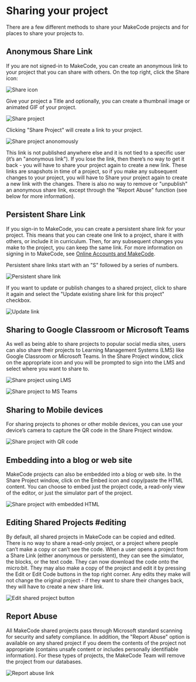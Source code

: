 # Sharing your project

There are a few different methods to share your MakeCode projects and for places to share your projects to.

## Anonymous Share Link

If you are not signed-in to MakeCode, you can create an anonymous link to your project that you can share with others. On the top right, click the Share icon:

![Share icon](/static/share/share-icon.png)

Give your project a Title and optionally, you can create a thumbnail image or animated GIF of your project.

![Share project](/static/share/share-project.png)

Clicking "Share Project" will create a link to your project.

![Share project anonomously](/static/share/anon-share-link.png)

This link is not published anywhere else and it is not tied to a specific user (it’s an "anonymous link"). If you lose the link, then there’s no way to get it back - you will have to share your project again to create a new link. These links are snapshots in time of a project, so if you make any subsequent changes to your project, you will have to Share your project again to create a new link with the changes. There is also no way to remove or "unpublish" an anonymous share link, except through the "Report Abuse" function (see below for more information).

## Persistent Share Link

If you sign-in to MakeCode, you can create a persistent share link for your project. This means that you can create one link to a project, share it with others, or include it in curriculum. Then, for any subsequent changes you make to the project, you can keep the same link. For more information on signing in to MakeCode, see [Online Accounts and MakeCode](/identity/sign-in).

Persistent share links start with an "S" followed by a series of numbers.

![Persistent share link](/static/share/persist-share-link.png)

If you want to update or publish changes to a shared project, click to share it again and select the "Update existing share link for this project" checkbox.

![Update link](/static/share/update-link.png)

## Sharing to Google Classroom or Microsoft Teams

As well as being able to share projects to popular social media sites, users can also share their projects to Learning Management Systems (LMS) like Google Classroom or Microsoft Teams. In the Share Project window, click on the appropriate icon and you will be prompted to sign into the LMS and select where you want to share to.

![Share project using LMS](/static/share/share-lms.png)

![Share project to MS Teams](/static/share/share-teams.png)

## Sharing to Mobile devices

For sharing projects to phones or other mobile devices, you can use your device’s camera to capture the QR code in the Share Project window.

![Share project with QR code](/static/share/share-qr-code.png)

## Embedding into a blog or web site

MakeCode projects can also be embedded into a blog or web site. In the Share Project window, click on the Embed icon and copy/paste the HTML content. You can choose to embed just the project code, a read-only view of the editor, or just the simulator part of the project.

![Share project with embedded HTML](/static/share/share-embed.png)

## Editing Shared Projects #editing

By default, all shared projects in MakeCode can be copied and edited. There is no way to share a read-only project, or a project where people can’t make a copy or can’t see the code. When a user opens a project from a Share Link (either anonymous or persistent), they can see the simulator, the blocks, or the text code. They can now download the code onto the micro:bit. They may also make a copy of the project and edit it by pressing the Edit or Edit Code buttons in the top right corner. Any edits they make will not change the original project - if they want to share their changes back, they will have to create a new share link.

![Edit shared project button](/static/share/edit-shared-project.png)

## Report Abuse

All MakeCode shared projects pass through Microsoft standard scanning for security and safety compliance. In addition, the "Report Abuse" option is available on any shared project if you deem the contents of the project not appropriate (contains unsafe content or includes personally identifiable information). For these types of projects, the MakeCode Team will remove the project from our databases. 

![Report abuse link](/static/share/report-abuse.png)

